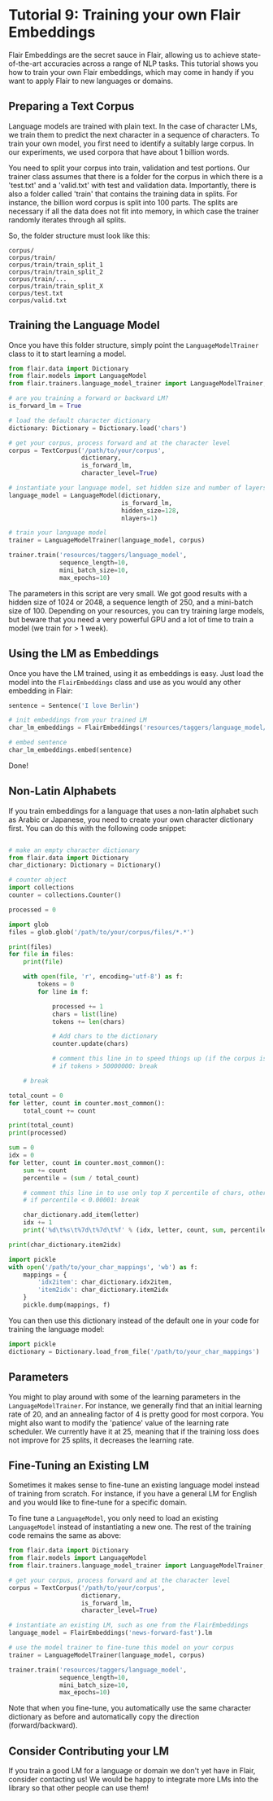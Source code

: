# Tutorial 9: Training your own Flair Embeddings

Flair Embeddings are the secret sauce in Flair, allowing us to achieve state-of-the-art accuracies across a
range of NLP tasks.
This tutorial shows you how to train your own Flair embeddings, which may come in handy if you want to apply Flair
to new languages or domains.


## Preparing a Text Corpus

Language models are trained with plain text. In the case of character LMs, we train them to predict the next character
in a sequence of characters.
To train your own model, you first need to identify a suitably large corpus. In our experiments, we used corpora that
have about 1 billion words.

You need to split your corpus into train, validation and test portions.
Our trainer class assumes that there is a folder for the corpus in which there is a 'test.txt' and a 'valid.txt' with
test and validation data.
Importantly, there is also a folder called 'train' that contains the training data in splits.
For instance, the billion word corpus is split into 100 parts.
The splits are necessary if all the data does not fit into memory, in which case the trainer randomly iterates through
all splits.

So, the folder structure must look like this:

```
corpus/
corpus/train/
corpus/train/train_split_1
corpus/train/train_split_2
corpus/train/...
corpus/train/train_split_X
corpus/test.txt
corpus/valid.txt
```


## Training the Language Model

Once you have this folder structure, simply point the `LanguageModelTrainer` class to it to start learning a model.

```python
from flair.data import Dictionary
from flair.models import LanguageModel
from flair.trainers.language_model_trainer import LanguageModelTrainer, TextCorpus

# are you training a forward or backward LM?
is_forward_lm = True

# load the default character dictionary
dictionary: Dictionary = Dictionary.load('chars')

# get your corpus, process forward and at the character level
corpus = TextCorpus('/path/to/your/corpus',
                    dictionary,
                    is_forward_lm,
                    character_level=True)

# instantiate your language model, set hidden size and number of layers
language_model = LanguageModel(dictionary,
                               is_forward_lm,
                               hidden_size=128,
                               nlayers=1)

# train your language model
trainer = LanguageModelTrainer(language_model, corpus)

trainer.train('resources/taggers/language_model',
              sequence_length=10,
              mini_batch_size=10,
              max_epochs=10)
```

The parameters in this script are very small. We got good results with a hidden size of 1024 or 2048, a sequence length
of 250, and a mini-batch size of 100.
Depending on your resources, you can try training large models, but beware that you need a very powerful GPU and a lot
of time to train a model (we train for > 1 week).



## Using the LM as Embeddings

Once you have the LM trained, using it as embeddings is easy. Just load the model into the `FlairEmbeddings` class and
use as you would any other embedding in Flair:

```python
sentence = Sentence('I love Berlin')

# init embeddings from your trained LM
char_lm_embeddings = FlairEmbeddings('resources/taggers/language_model/best-lm.pt')

# embed sentence
char_lm_embeddings.embed(sentence)
```

Done!


## Non-Latin Alphabets

If you train embeddings for a language that uses a non-latin alphabet such as Arabic or Japanese, you need to create your own character dictionary first. You can do this with the following code snippet: 

```python

# make an empty character dictionary
from flair.data import Dictionary
char_dictionary: Dictionary = Dictionary()

# counter object
import collections
counter = collections.Counter()

processed = 0

import glob
files = glob.glob('/path/to/your/corpus/files/*.*')

print(files)
for file in files:
    print(file)

    with open(file, 'r', encoding='utf-8') as f:
        tokens = 0
        for line in f:

            processed += 1            
            chars = list(line)
            tokens += len(chars)

            # Add chars to the dictionary
            counter.update(chars)

            # comment this line in to speed things up (if the corpus is too large)
            # if tokens > 50000000: break

    # break

total_count = 0
for letter, count in counter.most_common():
    total_count += count

print(total_count)
print(processed)

sum = 0
idx = 0
for letter, count in counter.most_common():
    sum += count
    percentile = (sum / total_count)

    # comment this line in to use only top X percentile of chars, otherwise filter later
    # if percentile < 0.00001: break

    char_dictionary.add_item(letter)
    idx += 1
    print('%d\t%s\t%7d\t%7d\t%f' % (idx, letter, count, sum, percentile))

print(char_dictionary.item2idx)

import pickle
with open('/path/to/your_char_mappings', 'wb') as f:
    mappings = {
        'idx2item': char_dictionary.idx2item,
        'item2idx': char_dictionary.item2idx
    }
    pickle.dump(mappings, f)
```

You can then use this dictionary instead of the default one in your code for training the language model: 

```python
import pickle
dictionary = Dictionary.load_from_file('/path/to/your_char_mappings')
```

## Parameters

You might to play around with some of the learning parameters in the `LanguageModelTrainer`.
For instance, we generally find that an initial learning rate of 20, and an annealing factor of 4 is pretty good for
most corpora.
You might also want to modify the 'patience' value of the learning rate scheduler. We currently have it at 25, meaning
that if the training loss does not improve for 25 splits, it decreases the learning rate.


## Fine-Tuning an Existing LM

Sometimes it makes sense to fine-tune an existing language model instead of training from scratch. For instance, if you have a general LM for English and you would like to fine-tune for a specific domain. 

To fine tune a `LanguageModel`, you only need to load an existing `LanguageModel` instead of instantiating a new one. The rest of the training code remains the same as above:

```python
from flair.data import Dictionary
from flair.models import LanguageModel
from flair.trainers.language_model_trainer import LanguageModelTrainer, TextCorpus

# get your corpus, process forward and at the character level
corpus = TextCorpus('/path/to/your/corpus',
                    dictionary,
                    is_forward_lm,
                    character_level=True)

# instantiate an existing LM, such as one from the FlairEmbeddings
language_model = FlairEmbeddings('news-forward-fast').lm

# use the model trainer to fine-tune this model on your corpus
trainer = LanguageModelTrainer(language_model, corpus)

trainer.train('resources/taggers/language_model',
              sequence_length=10,
              mini_batch_size=10,
              max_epochs=10)
```              
              
Note that when you fine-tune, you automatically use the same character dictionary as before and automatically copy the direction (forward/backward).


## Consider Contributing your LM

If you train a good LM for a language or domain we don't yet have in Flair, consider contacting us! We would be happy
to integrate more LMs into the library so that other people can use them!



